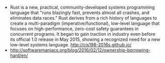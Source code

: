 - Rust is a new, practical, community-developed systems programming language that "runs blazingly fast, prevents almost all crashes, and eliminates data races." Rust derives from a rich history of languages to create a multi-paradigm (imperative/functional), low-level language that focuses on high-performance, zero-cost safety guarantees in concurrent programs. It began to gain traction in industry even before its official 1.0 release in May 2015, showing a recognized need for a new low-level systems language. http://cis198-2016s.github.io/
- http://softwaremaniacs.org/blog/2016/02/12/ownership-borrowing-hard/en/
